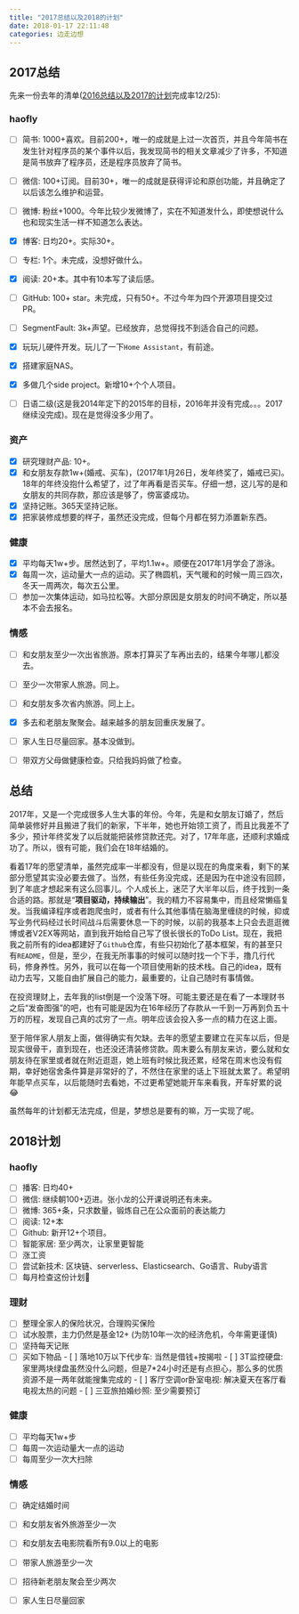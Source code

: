 ```yaml
---
title: "2017总结以及2018的计划"
date: 2018-01-17 22:11:48
categories: 边走边想
---
```

## 2017总结

先来一份去年的清单([2016总结以及2017的计划](https://haofly.net/2016-to-2017/index.html)完成率12/25):

### haofly

- [ ] 简书: 1000+喜欢。目前200+，唯一的成就是上过一次首页，并且今年简书在发生针对程序员的某个事件以后，我发现简书的相关文章减少了许多，不知道是简书放弃了程序员，还是程序员放弃了简书。
- [ ] 微信: 100+订阅。目前30+，唯一的成就是获得评论和原创功能，并且确定了以后该怎么维护和运营。
- [ ] 微博: 粉丝+1000。今年比较少发微博了，实在不知道发什么，即使想说什么也和现实生活一样不知道怎么表达。
- [x] 博客: 日均20+。实际30+。
- [ ] 专栏: 1个。未完成，没想好做什么。
- [x] 阅读: 20+本。其中有10本写了读后感。
- [ ] GitHub: 100+ star。未完成，只有50+。不过今年为四个开源项目提交过PR。
- [ ] SegmentFault: 3k+声望。已经放弃，总觉得找不到适合自己的问题。

- [x] 玩玩儿硬件开发。玩儿了一下`Home Assistant`，有前途。


- [x] 搭建家庭NAS。


- [x] 多做几个side project。新增10+个个人项目。


- [ ] 日语二级(这是我2014年定下的2015年的目标，2016年并没有完成。。。2017继续没完成)。现在是觉得没多少用了。

### 资产

- [x] 研究理财产品: 10+。
- [x] 和女朋友存款1w+(婚戒、买车)，(2017年1月26日，发年终奖了，婚戒已买)。18年的年终没抱什么希望了，过了年再看是否买车。仔细一想，这儿写的是和女朋友的共同存款，那应该是够了，傍富婆成功。
- [x] 坚持记账。365天坚持记账。
- [x] 把家装修成想要的样子，虽然还没完成，但每个月都在努力添置新东西。

### 健康

- [x] 平均每天1w+步。居然达到了，平均1.1w+。顺便在2017年1月学会了游泳。
- [x] 每周一次，运动量大一点的运动。买了椭圆机，天气暖和的时候一周三四次，冬天一周两次，每次五公里。
- [ ] 参加一次集体运动，如马拉松等。大部分原因是女朋友的时间不确定，所以基本不会去报名。

### 情感

- [ ] 和女朋友至少一次出省旅游。原本打算买了车再出去的，结果今年哪儿都没去。
- [ ] 至少一次带家人旅游。同上。
- [ ] 和女朋友多次省内旅游。同上上。
- [x] 多去和老朋友聚聚会。越来越多的朋友回重庆发展了。
- [ ] 家人生日尽量回家。基本没做到。
- [ ] 带双方父母做健康检查。只给我妈妈做了检查。




## 总结

2017年，又是一个完成很多人生大事的年份。今年，先是和女朋友订婚了，然后简单装修好并且搬进了我们的新家，下半年，她也开始领工资了，而且比我差不了多少，预计年终奖发了以后就能把装修贷款还完。对了，17年年底，还顺利求婚成功了。所以，很有可能，我们会在18年结婚的。

看着17年的愿望清单，虽然完成率一半都没有，但是以现在的角度来看，剩下的某部分愿望其实没必要去做了。当然，有些任务没完成，还是因为在中途没有回顾，到了年底才想起来有这么回事儿。个人成长上，迷茫了大半年以后，终于找到一条合适的路。那就是“**项目驱动，持续输出**”。我的精力不容易集中，而且经常懒癌复发。当我编译程序或者跑爬虫时，或者有什么其他事情在脑海里缠绕的时候，抑或写业务代码经过长时间战斗后需要休息一下的时候，以前的我基本上只会去逛逛微博或者V2EX等网站，直到我开始给自己写了很长很长的ToDo List。现在，我把我之前所有的idea都建好了`Github`仓库，有些只初始化了基本框架，有的甚至只有`README`，但是，至少，在我无所事事的时候可以随时找一个下手，撸几行代码，修身养性。另外，我可以在每一个项目使用新的技术栈。自己的idea，既有动力去写，又能自由扩展自己的能力，最重要的，让自己随时有事情做。

在投资理财上，去年我的list倒是一个没落下呀。可能主要还是在看了一本理财书之后“发奋图强”的吧，也有可能是因为在16年经历了存款从一千到一万再到负五十万的历程，发现自己真的忒穷了一点。明年应该会投入多一点的精力在这上面。

至于陪伴家人朋友上面，做得确实有欠缺。去年的愿望主要建立在买车以后，但是现实很骨干，直到现在，也还没还清装修贷款。周末要么有朋友来访，要么就和女朋友待在家里或者就在附近逛逛，她上班有时候比我还累，经常在周末也没有假期，幸好她宿舍条件算是非常好的了，不然住在家里的话上下班就太累了。希望明年能早点买车，以后能随时去看她，不过更希望她能开车来看我，开车好累的说😂

虽然每年的计划都无法完成，但是，梦想总是要有的嘛，万一实现了呢。

## 2018计划

### haofly

- [ ] 播客: 日均40+
- [ ] 微信: 继续朝100+迈进。张小龙的公开课说明还有未来。
- [ ] 微博: 365+条，只求数量，锻炼自己在公众面前的表达能力
- [ ] 阅读: 12+本
- [ ] Github: 新开12+个项目。
- [ ] 智能家居: 至少两次，让家里更智能
- [ ] 涨工资
- [ ] 尝试新技术: 区块链、serverless、Elasticsearch、Go语言、Ruby语言
- [ ] 每月检查这份计划🤣

### 理财

- [ ] 整理全家人的保险状况，合理购买保险
- [ ] 试水股票，主力仍然是基金12+ (为防10年一次的经济危机，今年需更谨慎)
- [ ] 坚持每天记账
- [ ] 买如下物品
      - [ ] 落地10万以下代步车: 当然是借钱+按揭啦
      - [ ] 3T监控硬盘: 家里两块绿盘虽然没什么问题，但是7*24小时还是有点担心，那么多的优质资源不是一两年就能搜集完成的
      - [ ] 客厅空调or卧室电视: 解决夏天在客厅看电视太热的问题
      - [ ] 三亚旅拍婚纱照: 至少需要预订

### 健康

- [ ] 平均每天1w+步
- [ ] 每周一次运动量大一点的运动
- [ ] 每周至少一次大扫除

### 情感

- [ ] 确定结婚时间
- [ ] 和女朋友省外旅游至少一次
- [ ] 和女朋友去电影院看所有9.0以上的电影
- [ ] 带家人旅游至少一次
- [ ] 招待新老朋友聚会至少两次
- [ ] 家人生日尽量回家



